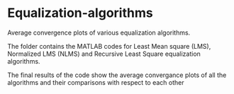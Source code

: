 # Equalization-algorithms
Average convergence plots of various equalization algorithms.

The folder contains the MATLAB codes for Least Mean square (LMS), Normalized LMS (NLMS) and Recursive Least Square equalization
algorithms. 

The final results of the code show the average convergance plots of all the algorithms and their comparisons with respect to each
other
